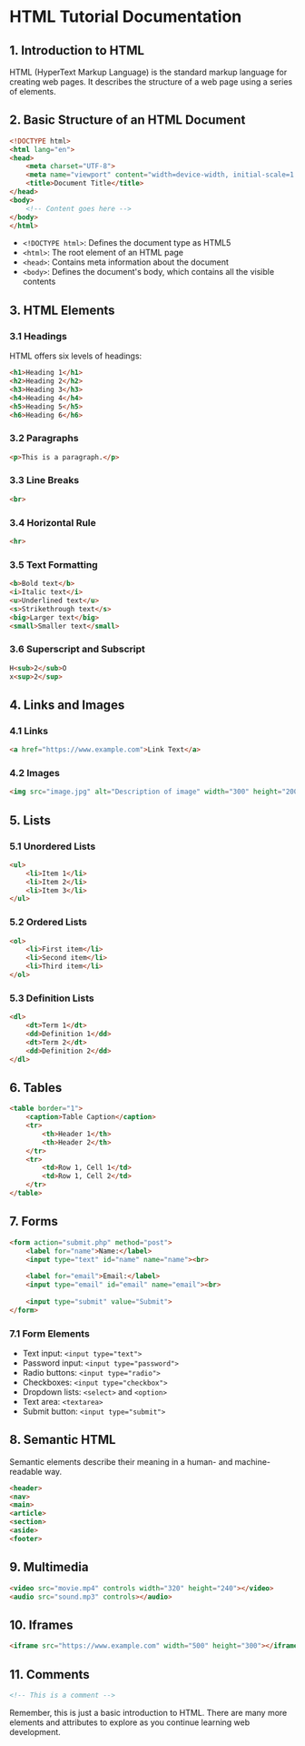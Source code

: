 # HTML Tutorial Documentation

## 1. Introduction to HTML

HTML (HyperText Markup Language) is the standard markup language for creating web pages. It describes the structure of a web page using a series of elements.

## 2. Basic Structure of an HTML Document

```html
<!DOCTYPE html>
<html lang="en">
<head>
    <meta charset="UTF-8">
    <meta name="viewport" content="width=device-width, initial-scale=1.0">
    <title>Document Title</title>
</head>
<body>
    <!-- Content goes here -->
</body>
</html>
```

- `<!DOCTYPE html>`: Defines the document type as HTML5
- `<html>`: The root element of an HTML page
- `<head>`: Contains meta information about the document
- `<body>`: Defines the document's body, which contains all the visible contents

## 3. HTML Elements

### 3.1 Headings
HTML offers six levels of headings:
```html
<h1>Heading 1</h1>
<h2>Heading 2</h2>
<h3>Heading 3</h3>
<h4>Heading 4</h4>
<h5>Heading 5</h5>
<h6>Heading 6</h6>
```

### 3.2 Paragraphs
```html
<p>This is a paragraph.</p>
```

### 3.3 Line Breaks
```html
<br>
```

### 3.4 Horizontal Rule
```html
<hr>
```

### 3.5 Text Formatting
```html
<b>Bold text</b>
<i>Italic text</i>
<u>Underlined text</u>
<s>Strikethrough text</s>
<big>Larger text</big>
<small>Smaller text</small>
```

### 3.6 Superscript and Subscript
```html
H<sub>2</sub>O
x<sup>2</sup>
```

## 4. Links and Images

### 4.1 Links
```html
<a href="https://www.example.com">Link Text</a>
```

### 4.2 Images
```html
<img src="image.jpg" alt="Description of image" width="300" height="200">
```

## 5. Lists

### 5.1 Unordered Lists
```html
<ul>
    <li>Item 1</li>
    <li>Item 2</li>
    <li>Item 3</li>
</ul>
```

### 5.2 Ordered Lists
```html
<ol>
    <li>First item</li>
    <li>Second item</li>
    <li>Third item</li>
</ol>
```

### 5.3 Definition Lists
```html
<dl>
    <dt>Term 1</dt>
    <dd>Definition 1</dd>
    <dt>Term 2</dt>
    <dd>Definition 2</dd>
</dl>
```

## 6. Tables
```html
<table border="1">
    <caption>Table Caption</caption>
    <tr>
        <th>Header 1</th>
        <th>Header 2</th>
    </tr>
    <tr>
        <td>Row 1, Cell 1</td>
        <td>Row 1, Cell 2</td>
    </tr>
</table>
```

## 7. Forms
```html
<form action="submit.php" method="post">
    <label for="name">Name:</label>
    <input type="text" id="name" name="name"><br>
    
    <label for="email">Email:</label>
    <input type="email" id="email" name="email"><br>
    
    <input type="submit" value="Submit">
</form>
```

### 7.1 Form Elements
- Text input: `<input type="text">`
- Password input: `<input type="password">`
- Radio buttons: `<input type="radio">`
- Checkboxes: `<input type="checkbox">`
- Dropdown lists: `<select>` and `<option>`
- Text area: `<textarea>`
- Submit button: `<input type="submit">`

## 8. Semantic HTML
Semantic elements describe their meaning in a human- and machine-readable way.

```html
<header>
<nav>
<main>
<article>
<section>
<aside>
<footer>
```

## 9. Multimedia
```html
<video src="movie.mp4" controls width="320" height="240"></video>
<audio src="sound.mp3" controls></audio>
```

## 10. Iframes
```html
<iframe src="https://www.example.com" width="500" height="300"></iframe>
```

## 11. Comments
```html
<!-- This is a comment -->
```

Remember, this is just a basic introduction to HTML. There are many more elements and attributes to explore as you continue learning web development.